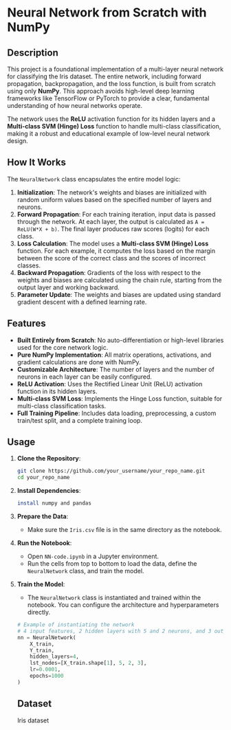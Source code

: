 # Neural Network from Scratch with NumPy

## Description

This project is a foundational implementation of a multi-layer neural network for classifying the Iris dataset. The entire network, including forward propagation, backpropagation, and the loss function, is built from scratch using only **NumPy**. This approach avoids high-level deep learning frameworks like TensorFlow or PyTorch to provide a clear, fundamental understanding of how neural networks operate.

The network uses the **ReLU** activation function for its hidden layers and a **Multi-class SVM (Hinge) Loss** function to handle multi-class classification, making it a robust and educational example of low-level neural network design.

## How It Works

The `NeuralNetwork` class encapsulates the entire model logic:

1.  **Initialization**: The network's weights and biases are initialized with random uniform values based on the specified number of layers and neurons.
2.  **Forward Propagation**: For each training iteration, input data is passed through the network. At each layer, the output is calculated as `A = ReLU(W*X + b)`. The final layer produces raw scores (logits) for each class.
3.  **Loss Calculation**: The model uses a **Multi-class SVM (Hinge) Loss** function. For each example, it computes the loss based on the margin between the score of the correct class and the scores of incorrect classes.
4.  **Backward Propagation**: Gradients of the loss with respect to the weights and biases are calculated using the chain rule, starting from the output layer and working backward.
5.  **Parameter Update**: The weights and biases are updated using standard gradient descent with a defined learning rate.

## Features

- **Built Entirely from Scratch**: No auto-differentiation or high-level libraries used for the core network logic.
- **Pure NumPy Implementation**: All matrix operations, activations, and gradient calculations are done with NumPy.
- **Customizable Architecture**: The number of layers and the number of neurons in each layer can be easily configured.
- **ReLU Activation**: Uses the Rectified Linear Unit (ReLU) activation function in its hidden layers.
- **Multi-class SVM Loss**: Implements the Hinge Loss function, suitable for multi-class classification tasks.
- **Full Training Pipeline**: Includes data loading, preprocessing, a custom train/test split, and a complete training loop.

## Usage

1.  **Clone the Repository**:
    ```bash
    git clone https://github.com/your_username/your_repo_name.git
    cd your_repo_name
    ```
2.  **Install Dependencies**:
    ```bash
    install numpy and pandas
    ```
3.  **Prepare the Data**:
    - Make sure the `Iris.csv` file is in the same directory as the notebook.

4.  **Run the Notebook**:
    - Open `NN-code.ipynb` in a Jupyter environment.
    - Run the cells from top to bottom to load the data, define the `NeuralNetwork` class, and train the model.

5.  **Train the Model**:
    - The `NeuralNetwork` class is instantiated and trained within the notebook. You can configure the architecture and hyperparameters directly.
    ```python
    # Example of instantiating the network
    # 4 input features, 2 hidden layers with 5 and 2 neurons, and 3 output classes
    nn = NeuralNetwork(
        X_train,
        Y_train,
        hidden_layers=4,
        lst_nodes=[X_train.shape[1], 5, 2, 3],
        lr=0.0001,
        epochs=1000
    )
    ```

    ## Dataset
     Iris dataset

